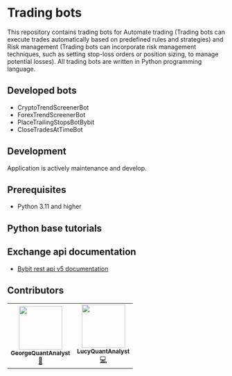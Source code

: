 # Trading bots

This repository contains trading bots for Automate trading (Trading bots can execute trades automatically based on predefined rules and strategies) 
and Risk management (Trading bots can incorporate risk management techniques, such as setting stop-loss orders or position sizing, to manage potential losses).
All trading bots are written in Python programming language.

## Developed bots
* CryptoTrendScreenerBot
* ForexTrendScreenerBot
* PlaceTrailingStopsBotBybit
* CloseTradesAtTimeBot

## Development
Application is actively maintenance and develop.

## Prerequisites
* Python 3.11 and higher

## Python base tutorials

## Exchange api documentation
* [Bybit rest api v5 documentation](https://bybit-exchange.github.io/docs/v5/intro)

## Contributors
<!-- ALL-CONTRIBUTORS-LIST:START - Do not remove or modify this section -->
<!-- prettier-ignore-start -->
<!-- markdownlint-disable -->
<table>
  <tr>
     <td align="center"><a href="https://github.com/GeorgeQuantAnalyst"><img src="https://avatars.githubusercontent.com/u/112611533?v=4" width="100px;" alt=""/><br /><sub><b>GeorgeQuantAnalyst</b></sub></a><br /><a href="https://github.com/GeorgeQuantAnalyst" title="Ideas">🤔</a></td>
    <td align="center"><a href="https://github.com/LucyQuantAnalyst"><img src="https://avatars.githubusercontent.com/u/115091833?v=4" width="100px;" alt=""/><br /><sub><b>LucyQuantAnalyst</b></sub></a><br /><a href="https://github.com/LucyQuantAnalyst" title="Code">💻</a></td>
  </tr>
</table>